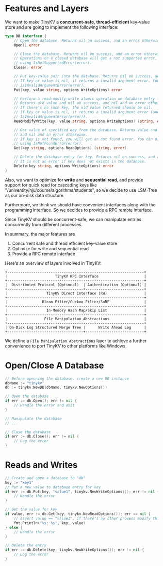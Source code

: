 # Features and Layers

We want to make TinyKV a **concurrent-safe**, **thread-efficient** key-value store and are going to implement the
following interface:

```go
type DB interface {
	// Open the database. Returns nil on success, and an error otherwise.
	Open() error

	// Close the database. Returns nil on success, and an error otherwise.
	// Operations on a closed database will get a not supported error. You can distinguish it
	// using IsNotSupportedError(error).
	Close() error

	// Put key-value pair into the database. Returns nil on success, and an error otherwise.
	// If key or value is nil, it returns a invalid argument error. You can distinguish it using
	// IsInvalidArgumentError(error).
	Put(key, value string, options WriteOptions) error

	// Perform a read-modify-write atomic operation on database entry for key.
	// Returns old value and nil on success, and nil and an error otherwise.
	// If there's no such key, the old value returned should be nil.
	// If key or value is nil, it returns a invalid argument error (and can be distinguished by
	// IsInvalidArgumentError(error)).
	ReadModifyWrite(key, value string, options WriteOptions) (string, error)

	// Get value of specified key from the database. Returns value and nil on success,
	// and nil and an error otherwise.
	// If key is not found, you will get an not found error. You can distinguish it
	// using IsNotFoundError(error).
	Get(key string, options ReadOptions) (string, error)

	// Delete the database entry for key. Returns nil on success, and an error otherwise.
	// It is not an error if key does not exists in the database.
	Delete(key string, options WriteOptions) error
}
```

Also, we want to optimize for **write** and **sequential read**, and provide support for quick read
for cascading keys like "/university/nju/course/algorithms/students", so we decide to use LSM-Tree as our on-disk data structure.

Furthermore, we think we should have convenient interfaces along with the programming interface. So we decides
to provide a RPC remote interface.

Since TinyKV should be concurrent-safe, we can manipulate entries concurrently from different processes.

In summary, the major features are

1. Concurrent safe and thread efficient key-value store
2. Optimize for write and sequential read
3. Provide a RPC remote interface

Here's an overview of layers involved in TinyKV:

```
+---------------------------------------------------------------+
|                      TinyKV RPC Interface                     |
+---------------------------------------------------------------+
|  Distributed Protocol (Optional)  | Authentication (Optional) |
+-----------------------------------+---------------------------+
|                  TinyKV Direct Interface (RW)                 |
+---------------------------------------------------------------+
|                Bloom Filter/Cuckoo Filter/SuRF                |
+---------------------------------------------------------------+
|                  In-Memory Hash Map/Skip List                 |
+---------------------------------------------------------------+
|                 File Manipulation Abstractions                |
+---------------------------------------------------------------+
| On-Disk Log Structured Merge Tree |      Write Ahead Log      |
+-----------------------------------+---------------------------+
```

We define a `File Manipulation Abstractions` layer to achieve a further convenience to port TinyKV to other
platforms like Windows.

# Open/Close A Database

```go
// Before openning the database, create a new DB instance
dbName := "tinykv"
db := tinykv.NewDB(dbName, tinykv.NewOptions())

// Open the database
if err := db.Open(); err != nil {
	// Handle the error and exit
}

// Manipulate the database
// ...

// Close the database
if err := db.Close(); err != nil {
	// Log the error
}
```

# Reads and Writes

```go
// Create and open a database to "db"
key := "key1"
// Put a new value to database entry for key
if err := db.Put(key, "value1", tinykv.NewWriteOptions()); err != nil {
	// Handle the error
}

// Get the value for key
if value, err := db.Get(key, tinykv.NewReadOptions()); err == nil {
	// assert value == "value1", if there's no other process modify this entry
	fmt.Println("%s: %s", key, value)
} else {
	// Handle the error
}

// Delete the entry
if err := db.Delete(key, tinykv.NewWriteOptions()); err != nil {
	// Log the error
}
```